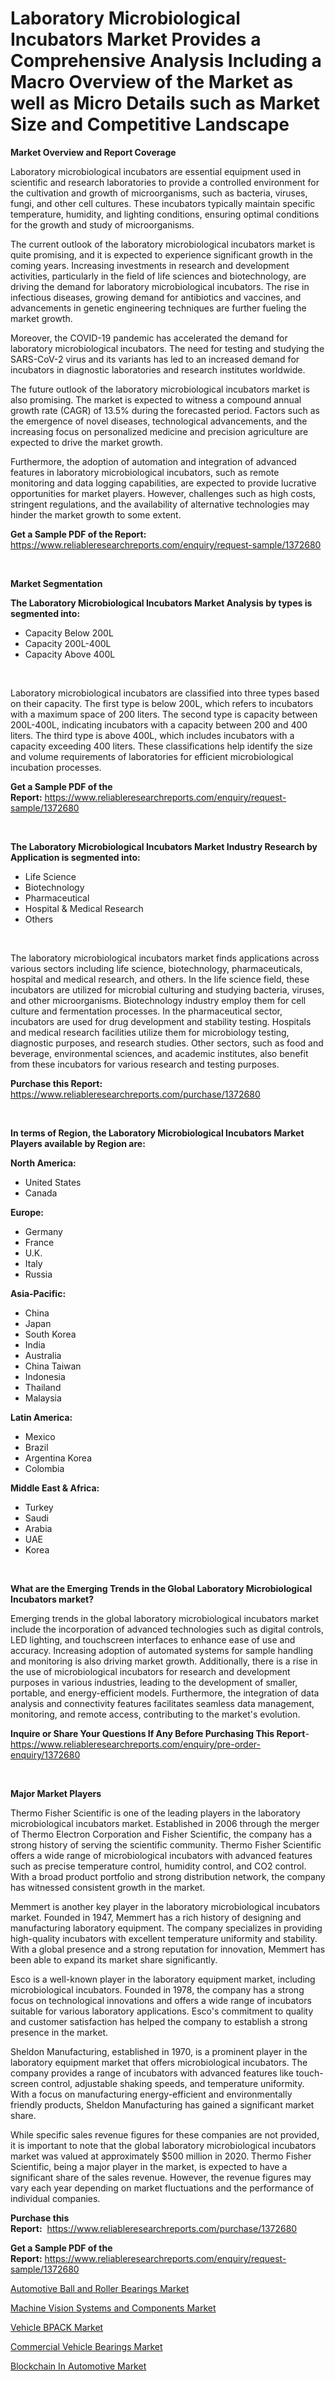 <p><h1>Laboratory Microbiological Incubators Market Provides a Comprehensive Analysis Including a Macro Overview of the Market as well as Micro Details such as Market Size and Competitive Landscape</h1></p><p><strong>Market Overview and Report Coverage</strong></p>
<p><p>Laboratory microbiological incubators are essential equipment used in scientific and research laboratories to provide a controlled environment for the cultivation and growth of microorganisms, such as bacteria, viruses, fungi, and other cell cultures. These incubators typically maintain specific temperature, humidity, and lighting conditions, ensuring optimal conditions for the growth and study of microorganisms.</p><p>The current outlook of the laboratory microbiological incubators market is quite promising, and it is expected to experience significant growth in the coming years. Increasing investments in research and development activities, particularly in the field of life sciences and biotechnology, are driving the demand for laboratory microbiological incubators. The rise in infectious diseases, growing demand for antibiotics and vaccines, and advancements in genetic engineering techniques are further fueling the market growth.</p><p>Moreover, the COVID-19 pandemic has accelerated the demand for laboratory microbiological incubators. The need for testing and studying the SARS-CoV-2 virus and its variants has led to an increased demand for incubators in diagnostic laboratories and research institutes worldwide.</p><p>The future outlook of the laboratory microbiological incubators market is also promising. The market is expected to witness a compound annual growth rate (CAGR) of 13.5% during the forecasted period. Factors such as the emergence of novel diseases, technological advancements, and the increasing focus on personalized medicine and precision agriculture are expected to drive the market growth.</p><p>Furthermore, the adoption of automation and integration of advanced features in laboratory microbiological incubators, such as remote monitoring and data logging capabilities, are expected to provide lucrative opportunities for market players. However, challenges such as high costs, stringent regulations, and the availability of alternative technologies may hinder the market growth to some extent.</p></p>
<p><strong>Get a Sample PDF of the Report:</strong> <a href="https://www.reliableresearchreports.com/enquiry/request-sample/1372680">https://www.reliableresearchreports.com/enquiry/request-sample/1372680</a></p>
<p>&nbsp;</p>
<p><strong>Market Segmentation</strong></p>
<p><strong>The Laboratory Microbiological Incubators Market Analysis by types is segmented into:</strong></p>
<p><ul><li>Capacity Below 200L</li><li>Capacity 200L-400L</li><li>Capacity Above 400L</li></ul></p>
<p>&nbsp;</p>
<p><p>Laboratory microbiological incubators are classified into three types based on their capacity. The first type is below 200L, which refers to incubators with a maximum space of 200 liters. The second type is capacity between 200L-400L, indicating incubators with a capacity between 200 and 400 liters. The third type is above 400L, which includes incubators with a capacity exceeding 400 liters. These classifications help identify the size and volume requirements of laboratories for efficient microbiological incubation processes.</p></p>
<p><strong>Get a Sample PDF of the Report:</strong>&nbsp;<a href="https://www.reliableresearchreports.com/enquiry/request-sample/1372680">https://www.reliableresearchreports.com/enquiry/request-sample/1372680</a></p>
<p>&nbsp;</p>
<p><strong>The Laboratory Microbiological Incubators Market Industry Research by Application is segmented into:</strong></p>
<p><ul><li>Life Science</li><li>Biotechnology</li><li>Pharmaceutical</li><li>Hospital & Medical Research</li><li>Others</li></ul></p>
<p>&nbsp;</p>
<p><p>The laboratory microbiological incubators market finds applications across various sectors including life science, biotechnology, pharmaceuticals, hospital and medical research, and others. In the life science field, these incubators are utilized for microbial culturing and studying bacteria, viruses, and other microorganisms. Biotechnology industry employ them for cell culture and fermentation processes. In the pharmaceutical sector, incubators are used for drug development and stability testing. Hospitals and medical research facilities utilize them for microbiology testing, diagnostic purposes, and research studies. Other sectors, such as food and beverage, environmental sciences, and academic institutes, also benefit from these incubators for various research and testing purposes.</p></p>
<p><strong>Purchase this Report:</strong>&nbsp; <a href="https://www.reliableresearchreports.com/purchase/1372680">https://www.reliableresearchreports.com/purchase/1372680</a></p>
<p>&nbsp;</p>
<p><strong>In terms of Region, the Laboratory Microbiological Incubators Market Players available by Region are:</strong></p>
<p>
    <p> <strong> North America: </strong>
        <ul>
            <li>United States</li>
            <li>Canada</li>
        </ul>
        </p> 
    <p> <strong> Europe: </strong>
        <ul>
            <li>Germany</li>
            <li>France</li>
            <li>U.K.</li>
            <li>Italy</li>
            <li>Russia</li>
        </ul>
        </p> 
    <p> <strong> Asia-Pacific: </strong>
        <ul>
            <li>China</li>
            <li>Japan</li>
            <li>South Korea</li>
            <li>India</li>
            <li>Australia</li>
            <li>China Taiwan</li>
            <li>Indonesia</li>
            <li>Thailand</li>
            <li>Malaysia</li>
        </ul>
        </p> 
    <p> <strong> Latin America: </strong>
        <ul>
            <li>Mexico</li>
            <li>Brazil</li>
            <li>Argentina Korea</li>
            <li>Colombia</li>
        </ul>
        </p> 
    <p> <strong> Middle East & Africa: </strong>
        <ul>
            <li>Turkey</li>
            <li>Saudi</li>
            <li>Arabia</li>
            <li>UAE</li>
            <li>Korea</li>
        </ul>
    </p>
    </p>
<p>&nbsp;</p>
<p><strong>What are the Emerging Trends in the Global Laboratory Microbiological Incubators market?</strong></p>
<p><p>Emerging trends in the global laboratory microbiological incubators market include the incorporation of advanced technologies such as digital controls, LED lighting, and touchscreen interfaces to enhance ease of use and accuracy. Increasing adoption of automated systems for sample handling and monitoring is also driving market growth. Additionally, there is a rise in the use of microbiological incubators for research and development purposes in various industries, leading to the development of smaller, portable, and energy-efficient models. Furthermore, the integration of data analysis and connectivity features facilitates seamless data management, monitoring, and remote access, contributing to the market's evolution.</p></p>
<p><strong>Inquire or Share Your Questions If Any Before Purchasing This Report</strong>- <a href="https://www.reliableresearchreports.com/enquiry/pre-order-enquiry/1372680">https://www.reliableresearchreports.com/enquiry/pre-order-enquiry/1372680</a></p>
<p>&nbsp;</p>
<p><strong>Major Market Players</strong></p>
<p><p>Thermo Fisher Scientific is one of the leading players in the laboratory microbiological incubators market. Established in 2006 through the merger of Thermo Electron Corporation and Fisher Scientific, the company has a strong history of serving the scientific community. Thermo Fisher Scientific offers a wide range of microbiological incubators with advanced features such as precise temperature control, humidity control, and CO2 control. With a broad product portfolio and strong distribution network, the company has witnessed consistent growth in the market.</p><p>Memmert is another key player in the laboratory microbiological incubators market. Founded in 1947, Memmert has a rich history of designing and manufacturing laboratory equipment. The company specializes in providing high-quality incubators with excellent temperature uniformity and stability. With a global presence and a strong reputation for innovation, Memmert has been able to expand its market share significantly.</p><p>Esco is a well-known player in the laboratory equipment market, including microbiological incubators. Founded in 1978, the company has a strong focus on technological innovations and offers a wide range of incubators suitable for various laboratory applications. Esco's commitment to quality and customer satisfaction has helped the company to establish a strong presence in the market.</p><p>Sheldon Manufacturing, established in 1970, is a prominent player in the laboratory equipment market that offers microbiological incubators. The company provides a range of incubators with advanced features like touch-screen control, adjustable shaking speeds, and temperature uniformity. With a focus on manufacturing energy-efficient and environmentally friendly products, Sheldon Manufacturing has gained a significant market share.</p><p>While specific sales revenue figures for these companies are not provided, it is important to note that the global laboratory microbiological incubators market was valued at approximately $500 million in 2020. Thermo Fisher Scientific, being a major player in the market, is expected to have a significant share of the sales revenue. However, the revenue figures may vary each year depending on market fluctuations and the performance of individual companies.</p></p>
<p><strong>Purchase this Report:</strong>&nbsp;&nbsp;<a href="https://www.reliableresearchreports.com/purchase/1372680">https://www.reliableresearchreports.com/purchase/1372680</a></p>
<p></p>
<p><strong>Get a Sample PDF of the Report:</strong>&nbsp;<a href="https://www.reliableresearchreports.com/enquiry/request-sample/1372680">https://www.reliableresearchreports.com/enquiry/request-sample/1372680</a></p>
<p><p><a href="https://www.linkedin.com/pulse/automotive-ball-roller-bearings-market-share-amp-new-9k6ie/">Automotive Ball and Roller Bearings Market</a></p><p><a href="https://medium.com/@judyhunter52/machine-vision-systems-and-components-market-size-cagr-trends-2024-2030-c8eb32fd0199">Machine Vision Systems and Components Market</a></p><p><a href="https://www.linkedin.com/pulse/vehicle-bpack-market-challenges-opportunities-growth-drivers-p04oe/">Vehicle BPACK Market</a></p><p><a href="https://www.linkedin.com/pulse/commercial-vehicle-bearings-market-research-report-unlocks-qj8fc/">Commercial Vehicle Bearings Market</a></p><p><a href="https://medium.com/@heatherhall44/blockchain-in-automotive-market-size-cagr-trends-2024-2030-a37290f3f60e">Blockchain In Automotive Market</a></p></p>